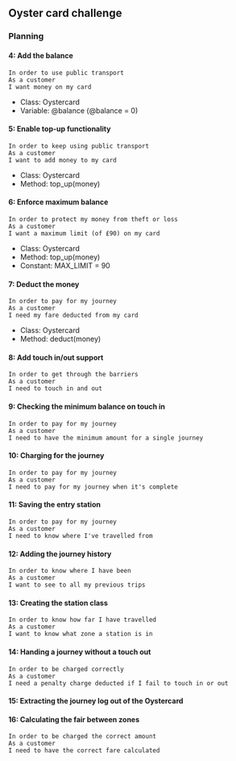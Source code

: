 ## Oyster card challenge

### Planning

#### 4: Add the balance
```
In order to use public transport
As a customer
I want money on my card
```

- Class: Oystercard
- Variable: @balance (@balance = 0)

#### 5: Enable top-up functionality
```
In order to keep using public transport
As a customer
I want to add money to my card
```

- Class: Oystercard
- Method: top_up(money)

#### 6: Enforce maximum balance
```
In order to protect my money from theft or loss
As a customer
I want a maximum limit (of £90) on my card
```

- Class: Oystercard
- Method: top_up(money)
- Constant: MAX_LIMIT = 90

#### 7: Deduct the money
```
In order to pay for my journey
As a customer
I need my fare deducted from my card
```

- Class: Oystercard
- Method: deduct(money)

#### 8: Add touch in/out support
```
In order to get through the barriers
As a customer
I need to touch in and out
```
#### 9: Checking the minimum balance on touch in
```
In order to pay for my journey
As a customer
I need to have the minimum amount for a single journey
```
#### 10: Charging for the journey
```
In order to pay for my journey
As a customer
I need to pay for my journey when it's complete
```
#### 11: Saving the entry station
```
In order to pay for my journey
As a customer
I need to know where I've travelled from
```
#### 12: Adding the journey history
```
In order to know where I have been
As a customer
I want to see to all my previous trips
```
#### 13: Creating the station class
```
In order to know how far I have travelled
As a customer
I want to know what zone a station is in
```
#### 14: Handing a journey without a touch out
```
In order to be charged correctly
As a customer
I need a penalty charge deducted if I fail to touch in or out
```
#### 15: Extracting the journey log out of the Oystercard


#### 16: Calculating the fair between zones
```
In order to be charged the correct amount
As a customer
I need to have the correct fare calculated
```
